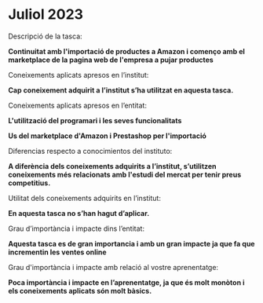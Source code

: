 # Juliol 2023

Descripció de la tasca: 

**Continuitat amb l'importació de productes a Amazon i començo amb el marketplace de la pagina web de l'empresa a pujar productes**

Coneixements aplicats apresos en l’institut:

**Cap coneixement adquirit a l’institut s’ha utilitzat en aquesta tasca.**

Coneixements aplicats apresos en l’entitat:

**L'utilització del programari i les seves funcionalitats**

**Us del marketplace d'Amazon i Prestashop per l'importació**

Diferencias respecto a conocimientos del instituto:

**A diferència dels coneixements adquirits a l’institut, s’utilitzen coneixements més relacionats amb l'estudi del mercat per tenir preus competitius.**

Utilitat dels coneixements adquirits en l’institut:

**En aquesta tasca no s’han hagut d’aplicar.**

Grau d’importància i impacte dins l’entitat:

**Aquesta tasca es de gran importancia i amb un gran impacte ja que fa que incrementin les ventes online**

Grau d'importància i impacte amb relació al vostre aprenentatge:

**Poca importància i impacte en l’aprenentatge, ja que és molt monòton i els coneixements aplicats són molt bàsics.**
